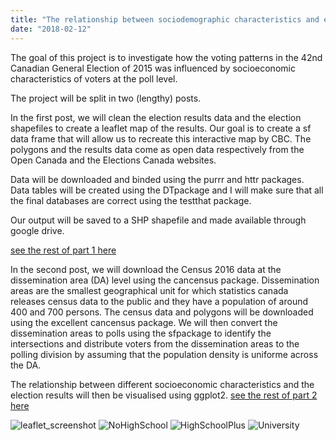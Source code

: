 ```yaml
---
title: "The relationship between sociodemographic characteristics and electoral vote results - part 2 : get census data and plot the results"
date: "2018-02-12"
---
```


The goal of this project is to investigate how the voting patterns in the 42nd Canadian General Election of 2015 was influenced by socioeconomic characteristics of voters at the poll level.

The project will be split in two (lengthy) posts.

In the first post, we will clean the election results data and the election shapefiles to create a leaflet map of the results. Our goal is to create a sf data frame that will allow us to recreate this interactive map by CBC. The polygons and the results data come as open data respectively from the Open Canada and the Elections Canada websites.

Data will be downloaded and binded using the purrr and httr packages. Data tables will be created using the DTpackage and I will make sure that all the final databases are correct using the testthat package.  

Our output will be saved to a SHP shapefile and made available through google drive.   

[see the rest of part 1 here](/blog_elect2015_part1.html)

In the second post, we will download the Census 2016 data at the dissemination area (DA) level using the cancensus package. Dissemination areas are the smallest geographical unit for which statistics canada releases census data to the public and they have a population of around 400 and 700 persons. The census data and polygons will be downloaded using the excellent cancensus package. We will then convert the dissemination areas to polls using the sfpackage to identify the intersections and distribute voters from the dissemination areas to the polling division by assuming that the population density is uniforme across the DA.

The relationship between different socioeconomic characteristics and the election results will then be visualised using ggplot2.
[see the rest of part 2 here](/blog_elect2015_part2.html)


![leaflet_screenshot](/images/blog_elect2015_part1.png)
![NoHighSchool](/images/blog_elect2015_part2_plot_nohs-1.png)
![HighSchoolPlus](/images/blog_elect2015_part2_plot_hsplus-1.png)
![University](/images/blog_elect2015_part2_plot_uni-1.png)
